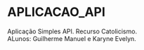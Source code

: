 # APLICACAO_API
Aplicação Simples API. Recurso Catolicismo. <br>
ALunos: Guilherme Manuel e Karyne Evelyn.
